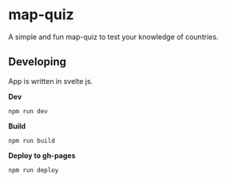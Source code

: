 # map-quiz

A simple and fun map-quiz to test your knowledge of countries.

## Developing

App is written in svelte js.

**Dev**

`npm run dev`

**Build**

`npm run build`

**Deploy to gh-pages**

`npm run deploy`